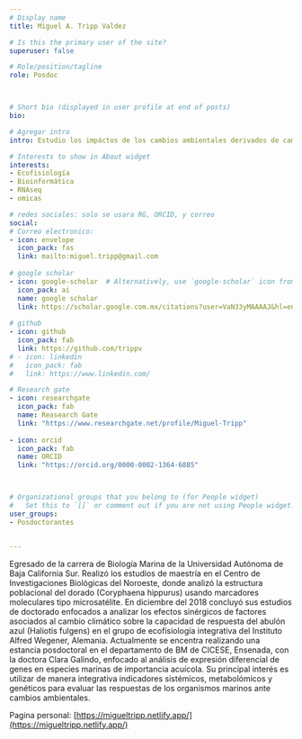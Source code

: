 ```yaml
---
# Display name
title: Miguel A. Tripp Valdez

# Is this the primary user of the site?
superuser: false

# Role/position/tagline
role: Posdoc



# Short bio (displayed in user profile at end of posts)
bio: 

# Agregar intro
intro: Estudio los impáctos de los cambios ambientales derivados de cambio climático y actividades antropogénicas en la fisiología y capacidad de respuesta de organismos marinos mediante indicadores sistémicos, celulares y moleculares

# Interests to show in About widget
interests: 
- Ecofisiología
- Bioinformática
- RNAseq
- omicas

# redes sociales: solo se usara RG, ORCID, y correo
social:
# Correo electronico:
- icon: envelope
  icon_pack: fas
  link: mailto:miguel.tripp@gmail.com
  
# google scholar
- icon: google-scholar  # Alternatively, use `google-scholar` icon from `ai` icon pack
  icon_pack: ai
  name: google scholar
  link: https://scholar.google.com.mx/citations?user=VaN33yMAAAAJ&hl=en
  
# github
- icon: github
  icon_pack: fab
  link: https://github.com/trippv
# - icon: linkedin
#   icon_pack: fab
#   link: https://www.linkedin.com/

# Research gate
- icon: researchgate
  icon_pack: fab
  name: Reasearch Gate
  link: "https://www.researchgate.net/profile/Miguel-Tripp"
  
- icon: orcid
  icon_pack: fab
  name: ORCID
  link: "https://orcid.org/0000-0002-1364-6885"



# Organizational groups that you belong to (for People widget)
#   Set this to `[]` or comment out if you are not using People widget.
user_groups:
- Posdoctorantes


---
```


Egresado de la carrera de Biología Marina de la Universidad Autónoma de Baja California Sur. Realizó los
estudios de maestría en el Centro de Investigaciones Biológicas del Noroeste, donde analizó la
estructura poblacional del dorado (Coryphaena hippurus) usando marcadores moleculares tipo
microsatélite. En diciembre del 2018 concluyó sus estudios de doctorado enfocados a analizar los
efectos sinérgicos de factores asociados al cambio climático sobre la capacidad de respuesta del abulón
azul (Haliotis fulgens) en el grupo de ecofisiología integrativa del Instituto Alfred Wegener, Alemania.
Actualmente se encentra realizando una estancia posdoctoral en el departamento de BM de CICESE,
Ensenada, con la doctora Clara Galindo, enfocado al análisis de expresión diferencial de genes en
especies marinas de importancia acuícola. Su principal interés es utilizar de manera integrativa
indicadores sistémicos, metabolómicos y genéticos para evaluar las respuestas de los organismos
marinos ante cambios ambientales.

Pagina personal: [https://migueltripp.netlify.app/](https://migueltripp.netlify.app/)
